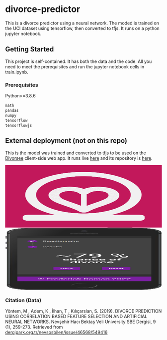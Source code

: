 # divorce-predictor
This is a divorce predictor using a neural network. The moded is trained on the UCI dataset using tensorflow, then converted to tfjs. It runs on a python jupyter notebook.

## Getting Started

This project is self-contained. It has both the data and the code. All you need to meet the prerequisites and run the jupyter notebook cells in train.ipynb.

### Prerequisites

Python>=3.8.6

```
math
pandas 
numpy 
tensorflow 
tensorflowjs
```
## External deployment (not on this repo)

This is the model was trained and converted to tfjs to be used on the [Divorsee](https://divorsee.netlify.app) client-side web app. It runs live [here](https://divorsee.netlify.app) and its repository is [here](https://github.com/FrederickRoman/Divorsee).

<div style="display:flex; flex-direction:column;"><img src="https://github.com/FrederickRoman/Divorsee/blob/main/src/assets/icons/icon-512x512.png" alt="Divorsee logo" height="200"/>
<img src="https://github.com/FrederickRoman/Divorsee/blob/main/docs/mockups/Result_iPhone%205_SE.png" height="200" alt="Results mockup"/>
</div>

### Citation (Data)

Yöntem, M , Adem, K , İlhan, T , Kılıçarslan, S. (2019). DIVORCE PREDICTION USING CORRELATION BASED FEATURE SELECTION AND ARTIFICIAL NEURAL NETWORKS. 
Nevşehir Hacı Bektaş Veli University SBE Dergisi, 9 (1), 259-273. 
Retrieved from [dergipark.org.tr/nevsosbilen/issue/46568/549416](dergipark.org.tr/nevsosbilen/issue/46568/549416)
